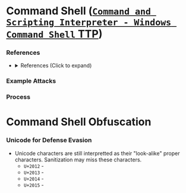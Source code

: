 <!---------------------------------------------------------------------------------
Copyright: (c) BLS OPS LLC.
This program is free software: you can redistribute it and/or modify
it under the terms of the GNU General Public License as published by
the Free Software Foundation, version 3.
This program is distributed in the hope that it will be useful,
but WITHOUT ANY WARRANTY; without even the implied warranty of
MERCHANTABILITY or FITNESS FOR A PARTICULAR PURPOSE. See the
GNU General Public License for more details.
You should have received a copy of the GNU General Public License
along with this program. If not, see <https://www.gnu.org/licenses/>.
--------------------------------------------------------------------------------->
# Command Shell ([`Command and Scripting Interpreter - Windows Command Shell` TTP](TTP/T1059_Command_and_Scripting_Interpreter/003_Windows_Command_Shell/T1059.003.md))

### References

* <details><summary>References (Click to expand)</summary><p>

### Example Attacks

### Process




# Command Shell Obfuscation
### Unicode for Defense Evasion
* Unicode characters are still interpretted as their "look-alike" proper characters. Sanitization may miss these characters.
	* `U+2012` - 
	* `U+2013` - 
	* `U+2014` - 
	* `U+2015` - 
